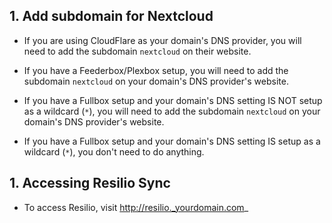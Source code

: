 ## 1. Add subdomain for Nextcloud

 - If you are using CloudFlare as your domain's DNS provider, you will need to add the subdomain `nextcloud` on their website. 

 - If you have a Feederbox/Plexbox setup, you will need to add the subdomain `nextcloud` on your domain's DNS provider's website. 

 - If you have a Fullbox setup and your domain's DNS setting IS NOT setup as a wildcard (`*`), you will need to add the subdomain `nextcloud` on your domain's DNS provider's website.  

 - If you have a Fullbox setup and your domain's DNS setting IS setup as a wildcard (`*`), you don't need to do anything. 


## 1. Accessing Resilio Sync

 - To access Resilio, visit http://resilio._yourdomain.com_
